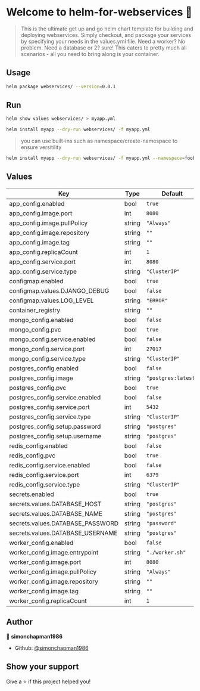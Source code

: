 # Welcome to helm-for-webservices 👋

> This is the ultimate get up and go helm chart template for building and deploying webservices. Simply checkout, and package your services by specifying your needs in the values.yml file. Need a worker? No problem. Need a database or 2? sure! This caters to pretty much all scenarios - all you need to bring along is your container.


## Usage

```sh
helm package webservices/ --version=0.0.1
```

## Run

```sh
helm show values webservices/ > myapp.yml
```

```sh
helm install myapp --dry-run webservices/ -f myapp.yml
```

> you can use built-ins such as namespace/create-namespace to ensure versitility
```sh
helm install myapp --dry-run webservices/ -f myapp.yml --namespace=foobar --create-namespace
```

## Values

| Key | Type | Default | Description |
|-----|------|---------|-------------|
| app_config.enabled | bool | `true` |  |
| app_config.image.port | int | `8080` |  |
| app_config.image.pullPolicy | string | `"Always"` |  |
| app_config.image.repository | string | `""` |  |
| app_config.image.tag | string | `""` |  |
| app_config.replicaCount | int | `1` |  |
| app_config.service.port | int | `8080` |  |
| app_config.service.type | string | `"ClusterIP"` |  |
| configmap.enabled | bool | `true` |  |
| configmap.values.DJANGO_DEBUG | bool | `false` |  |
| configmap.values.LOG_LEVEL | string | `"ERROR"` |  |
| container_registry | string | `""` |  |
| mongo_config.enabled | bool | `false` |  |
| mongo_config.pvc | bool | `true` |  |
| mongo_config.service.enabled | bool | `false` |  |
| mongo_config.service.port | int | `27017` |  |
| mongo_config.service.type | string | `"ClusterIP"` |  |
| postgres_config.enabled | bool | `false` |  |
| postgres_config.image | string | `"postgres:latest"` |  |
| postgres_config.pvc | bool | `true` |  |
| postgres_config.service.enabled | bool | `false` |  |
| postgres_config.service.port | int | `5432` |  |
| postgres_config.service.type | string | `"ClusterIP"` |  |
| postgres_config.setup.password | string | `"postgres"` |  |
| postgres_config.setup.username | string | `"postgres"` |  |
| redis_config.enabled | bool | `false` |  |
| redis_config.pvc | bool | `true` |  |
| redis_config.service.enabled | bool | `false` |  |
| redis_config.service.port | int | `6379` |  |
| redis_config.service.type | string | `"ClusterIP"` |  |
| secrets.enabled | bool | `true` |  |
| secrets.values.DATABASE_HOST | string | `"postgres"` |  |
| secrets.values.DATABASE_NAME | string | `"postgres"` |  |
| secrets.values.DATABASE_PASSWORD | string | `"password"` |  |
| secrets.values.DATABASE_USERNAME | string | `"postgres"` |  |
| worker_config.enabled | bool | `false` |  |
| worker_config.image.entrypoint | string | `"./worker.sh"` |  |
| worker_config.image.port | int | `8080` |  |
| worker_config.image.pullPolicy | string | `"Always"` |  |
| worker_config.image.repository | string | `""` |  |
| worker_config.image.tag | string | `""` |  |
| worker_config.replicaCount | int | `1` |  |


## Author

👤 **simonchapman1986**

* Github: [@simonchapman1986](https://github.com/simonchapman1986)

## Show your support

Give a ⭐️ if this project helped you!
